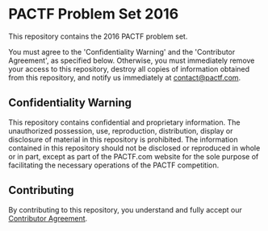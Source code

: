 # PACTF Problem Set 2016
This repository contains the 2016 PACTF problem set.

You must agree to the 'Confidentiality Warning' and the 'Contributor Agreement', as specified below. Otherwise, you must immediately remove your access to this repository, destroy all copies of information obtained from this repository, and notify us immediately at contact@pactf.com.

## Confidentiality Warning
This repository contains confidential and proprietary information. The unauthorized possession, use, reproduction, distribution, display or disclosure of material in this repository is prohibited. The information contained in this repository should not be disclosed or reproduced in whole or in part, except as part of the PACTF.com website for the sole purpose of facilitating the necessary operations of the PACTF competition.

## Contributing
By contributing to this repository, you understand and fully accept our [Contributor Agreement](CONTRIBUTING.md).
